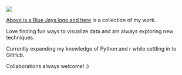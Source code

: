 <nav class="navbar navbar-light bg-light">
<div class="container">
<a class="navbar-brand" href="#">
<img src="https://d136swi17h0tnq.cloudfront.net/Upload/2018-01/e75b15d0-3f71-4ae5-8ae9-49eb88498595.jpg"><p>
Above is a Blue Jays logo and <a href="https://linktr.ee/michaelmacdonald25">here</a> is a collection of my work.<p>

Love finding fun ways to visualize data and am always exploring new techniques.

Currently expanding my knowledge of Python and r while settling in to GitHub.

Collaborations always welcome! :)

</a>
</div>
</nav>

